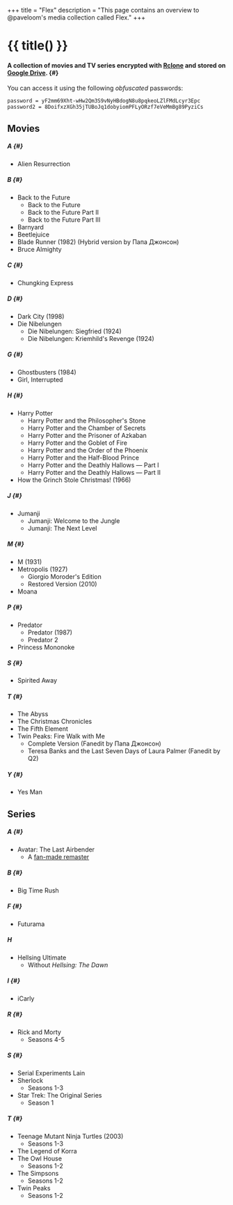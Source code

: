 +++
title = "Flex"
description = "This page contains an overview to @paveloom's media collection called Flex."
+++

# {{ title() }}
#### A collection of movies and TV series encrypted with [Rclone](https://rclone.org) and stored on [Google Drive](https://drive.google.com/drive/folders/1HIa7kt2RWpxU2cosdmNks1amEp2B75LO?usp=sharing). {#}

You can access it using the following *obfuscated* passwords:

```
password = yF2mm69Xht-wHw2Qm3S9vNyHBdogN8u8pqkeoLZlFMdLcyr3Epc
password2 = 8DoifxzXGh35jTUBoJq1dobyiomPFLyORzf7eVeMmBg89PyziCs
```

## Movies

##### A {#}
- Alien Resurrection

##### B {#}
- Back to the Future
  - Back to the Future
  - Back to the Future Part II
  - Back to the Future Part III
- Barnyard
- Beetlejuice
- Blade Runner (1982) (Hybrid version by Папа Джонсон)
- Bruce Almighty

##### C {#}
- Chungking Express

##### D {#}
- Dark City (1998)
- Die Nibelungen
  - Die Nibelungen: Siegfried (1924)
  - Die Nibelungen: Kriemhild's Revenge (1924)

##### G {#}
- Ghostbusters (1984)
- Girl, Interrupted

##### H {#}
- Harry Potter
  - Harry Potter and the Philosopher's Stone
  - Harry Potter and the Chamber of Secrets
  - Harry Potter and the Prisoner of Azkaban
  - Harry Potter and the Goblet of Fire
  - Harry Potter and the Order of the Phoenix
  - Harry Potter and the Half-Blood Prince
  - Harry Potter and the Deathly Hallows — Part I
  - Harry Potter and the Deathly Hallows — Part II
- How the Grinch Stole Christmas! (1966)

##### J {#}
- Jumanji
  - Jumanji: Welcome to the Jungle
  - Jumanji: The Next Level

##### M {#}
- M (1931)
- Metropolis (1927)
  - Giorgio Moroder's Edition
  - Restored Version (2010)
- Moana

##### P {#}
- Predator
  - Predator (1987)
  - Predator 2
- Princess Mononoke

##### S {#}
- Spirited Away

##### T {#}
- The Abyss
- The Christmas Chronicles
- The Fifth Element
- Twin Peaks: Fire Walk with Me
  - Complete Version (Fanedit by Папа Джонсон)
  - Teresa Banks and the Last Seven Days of Laura Palmer (Fanedit by Q2)

##### Y {#}
- Yes Man

## Series

##### A {#}
- Avatar: The Last Airbender
  - A [fan-made remaster](https://www.reddit.com/r/RemasteringATLA/comments/5hr9w2/atla_remastered_in_1080p)

##### B {#}
- Big Time Rush

##### F {#}
- Futurama

##### H
- Hellsing Ultimate
  - Without *Hellsing: The Dawn*

##### I {#}
- iCarly

##### R {#}
- Rick and Morty
  - Seasons 4-5

##### S {#}
- Serial Experiments Lain
- Sherlock
  - Seasons 1-3
- Star Trek: The Original Series
  - Season 1

##### T {#}
- Teenage Mutant Ninja Turtles (2003)
  - Seasons 1-3
- The Legend of Korra
- The Owl House
  - Seasons 1-2
- The Simpsons
  - Seasons 1-2
- Twin Peaks
  - Seasons 1-2
